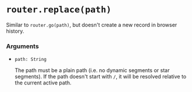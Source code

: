 # `router.replace(path)`

Similar to `router.go(path)`, but doesn't create a new record in browser history.

### Arguments

- `path: String`

  The path must be a plain path (i.e. no dynamic segments or star segments). If the path doesn't start with `/`, it will be resolved relative to the current active path.
